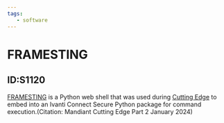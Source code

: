 ```yaml
---
tags:
   - software
---
```

# FRAMESTING
## ID:S1120
[FRAMESTING](/mitre/software/S1120) is a Python web shell that was used during [Cutting Edge](/mitre/campaigns/C0029) to embed into an Ivanti Connect Secure Python package for command execution.(Citation: Mandiant Cutting Edge Part 2 January 2024)
